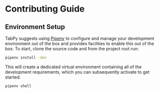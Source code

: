 # Contributing Guide

## Environment Setup

TabPy suggests using [Pipenv](https://docs.pipenv.org) to configure and manage your development environment out of the box and provides facilities to enable this out of the box. To start, clone the source code and from the project root run:

```sh
pipenv install -dev
```

This will create a dedicated virtual environment containing all of the development requirements, which you can subsequently activate to get started:

```sh
pipenv shell
```
